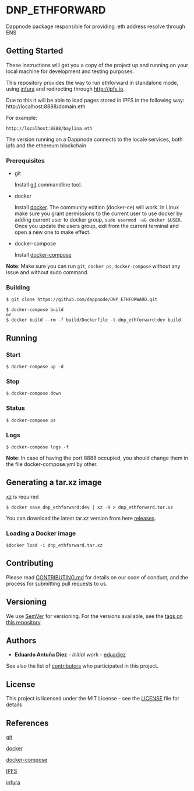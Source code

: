 # DNP_ETHFORWARD

Dappnode package responsible for providing .eth address resolve through ENS

## Getting Started

These instructions will get you a copy of the project up and running on your local machine for development and testing purposes.

This repository provides the way to run ethforward in standalone mode, using [infura](https://infura.io/) and redirecting through http://ipfs.io.

Due to this it will be able to load pages stored in IPFS in the following way: http://localhost:8888/domain.eth

For example:
```
http://localhost:8888/baylina.eth
```
The version running on a Dappnode connects to the locale services, both ipfs and the ethereum blockchain

### Prerequisites

- git

   Install [git](https://git-scm.com/book/en/v2/Getting-Started-Installing-Git) commandline tool.

- docker

   Install [docker](https://docs.docker.com/engine/installation). The community edition (docker-ce) will work. In Linux make sure you grant permissions to the current user to use docker by adding current user to docker group, `sudo usermod -aG docker $USER`. Once you update the users group, exit from the current terminal and open a new one to make effect.

- docker-compose

   Install [docker-compose](https://docs.docker.com/compose/install)
   
**Note**: Make sure you can run `git`, `docker ps`, `docker-compose` without any issue and without sudo command.

### Building

```
$ git clone https://github.com/dappnode/DNP_ETHFORWARD.git
```

```
$ docker-compose build
or 
$ docker build --rm -f build/Dockerfile -t dnp_ethforward:dev build 
```

## Running

### Start
```
$ docker-compose up -d
```
### Stop
```
$ docker-compose down
```
### Status
```
$ docker-compose ps
```
### Logs
```
$ docker-compose logs -f
```

**Note**: In case of having the port 8888 occupied, you should change them in the file docker-compose.yml by other.

## Generating a tar.xz image

[xz](https://tukaani.org/xz/) is required 

```
$ docker save dnp_ethforward:dev | xz -9 > dnp_ethforward.tar.xz
```

You can download the latest tar.xz version from here [releases](https://github.com/dappnode/DNP_ETHFORWARD/releases).

### Loading a Docker image

```
$docker load -i dnp_ethforward.tar.xz
```

## Contributing

Please read [CONTRIBUTING.md](https://github.com/dappnode) for details on our code of conduct, and the process for submitting pull requests to us.

## Versioning

We use [SemVer](http://semver.org/) for versioning. For the versions available, see the [tags on this repository](https://github.com/dappnode/DNP_ETHFORWARD/tags). 

## Authors

* **Eduardo Antuña Díez** - *Initial work* - [eduadiez](https://github.com/eduadiez)

See also the list of [contributors](https://github.com/dappnode/DNP_ETHFORWARD/contributors) who participated in this project.

## License

This project is licensed under the MIT License - see the [LICENSE](LICENSE) file for details

## References

[git](https://git-scm.com/)

[docker](https://www.docker.com/)

[docker-compose](https://docs.docker.com/compose/)

[IPFS](https://ipfs.io/)

[infura](https://infura.io/)